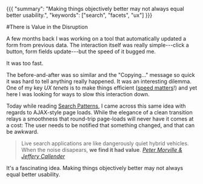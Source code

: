 {{{
  "summary": "Making things objectively better may not always equal better usability.",
  "keywords": ["search", "facets", "ux"]
}}}

#There is Value in the Disruption

A few months back I was working on a tool that automatically updated a form from previous data. The interaction itself was really simple---click a button, form fields update---but the speed of it bugged me. 

It was too fast. 

The before-and-after was so similar and the "Copying..." message so quick it was hard to tell anything really happened. It was an interesting dilemma. One of my key *UX tenets* is to make things efficient ([speed matters][1]!) and yet here I was looking for ways to slow this interaction down.

Today while reading [Search Patterns][2], I came across this same idea with regards to AJAX-style page loads. While the elegance of a clean transition relays a smoothness that round-trip page-loads will never have it comes at a cost: The user needs to be notified that something changed, and that can be awkward.

> Live search applications are like dangerously quiet hybrid vehicles. 
> When the noise disapears, **we find it had value**.
> <cite>[Peter Morville & Jeffery Callender][2]</cite>

It's a fascinating idea. Making things objectively better may not always equal better usability.

[1]: /speed-matters "Speed Matters at Late to the Party"
[2]: http://www.amazon.com/gp/product/0596802277/ref=as_li_ss_tl?ie=UTF8&camp=1789&creative=390957&creativeASIN=0596802277&linkCode=as2&tag=lattothepar07-20
